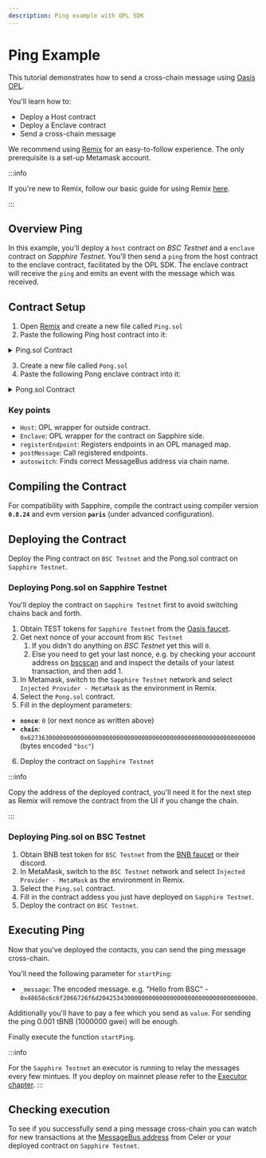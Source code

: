 ```yaml
---
description: Ping example with OPL SDK
---
```


# Ping Example

This tutorial demonstrates how to send a cross-chain message using
[Oasis OPL].

[Oasis OPL]: ./README.md

You'll learn how to:

 - Deploy a Host contract
 - Deploy a Enclave contract
 - Send a cross-chain message

We recommend using [Remix] for an easy-to-follow experience.
The only prerequisite is a set-up Metamask account.

:::info

If you're new to Remix, follow our basic guide for using Remix
[here][dapp-remix].

[dapp-remix]: /dapp/emerald/writing-dapps-on-emerald#create-dapp-on-emerald-with-remix---ethereum-ide

:::

## Overview Ping

In this example, you'll deploy a `host` contract on *BSC Testnet* and a `enclave`
contract on *Sapphire Testnet*.
You'll then send a `ping` from the host contract to the enclave contract,
facilitated by the OPL SDK.
The enclave contract will receive the `ping` and emits an event with the
message which was received.

## Contract Setup

1. Open [Remix] and create a new file called `Ping.sol`
2. Paste the following Ping host contract into it:

 <details>
    <summary> Ping.sol Contract </summary>

    ```solidity title="Ping.sol" showLineNumbers
    // SPDX-License-Identifier: MIT
    pragma solidity ^0.8.0;

    import {Host, Result} from "@oasisprotocol/sapphire-contracts/contracts/OPL.sol";

    contract Ping is Host {
        event MessageReceived(bytes message);

        constructor(address pong) Host(pong) {
            registerEndpoint("pongMessage", _pongMessage);
        }

        function startPing (bytes calldata _message) external payable {
            postMessage("ping", abi.encode(_message));
        }

        function _pongMessage(bytes calldata _args) internal returns (Result) {
            (bytes memory message) = abi.decode((_args), (bytes));
            emit MessageReceived(message);
            return Result.Success;
        }
    }
    ```
</details>

3. Create a new file called `Pong.sol`
4. Paste the following Pong enclave contract into it:

 <details>
    <summary> Pong.sol Contract </summary>

    ```solidity title="Pong.sol" showLineNumbers
    // SPDX-License-Identifier: MIT
    pragma solidity ^0.8.0;

    import {Enclave, Result, autoswitch} from "@oasisprotocol/sapphire-contracts/contracts/OPL.sol";

    contract Pong is Enclave {
        event MessageReceived(bytes message);

        constructor(uint nonce, bytes32 chain) Enclave(computeAddress(msg.sender, nonce), autoswitch(chain)) {
            registerEndpoint("ping", _pingMessage);
        }

        function _pingMessage(bytes calldata _args) internal returns (Result) {
            (bytes memory message) = abi.decode((_args), (bytes));
            emit MessageReceived(message);
            return Result.Success;
        }

        function computeAddress(address _origin, uint _nonce) public pure returns (address) {
            if (_nonce == 0x00) {
                return address(uint160(uint256(keccak256(abi.encodePacked(
                    bytes1(0xd6), bytes1(0x94), _origin, bytes1(0x80)
                )))));
            }
            if (_nonce <= 0x7f) {
                return address(uint160(uint256(keccak256(abi.encodePacked(
                    bytes1(0xd6), bytes1(0x94), _origin, bytes1(uint8(_nonce))
                )))));
            }
            if (_nonce <= 0xff) {
                return address(uint160(uint256(keccak256(abi.encodePacked(
                    bytes1(0xd7), bytes1(0x94), _origin, bytes1(0x81), uint8(_nonce)
                )))));
            }
            if (_nonce <= 0xffff) {
                return address(uint160(uint256(keccak256(abi.encodePacked(
                    bytes1(0xd8), bytes1(0x94), _origin, bytes1(0x82), uint16(_nonce)
                )))));
            }
            if (_nonce <= 0xffffff) {
                return address(uint160(uint256(keccak256(abi.encodePacked(
                    bytes1(0xd9), bytes1(0x94), _origin, bytes1(0x83), uint24(_nonce)
                )))));
            }
            return address(uint160(uint256(keccak256(abi.encodePacked(
                bytes1(0xda), bytes1(0x94), _origin, bytes1(0x84), uint32(_nonce)
            )))));
        }
    }
    ```
</details>

### Key points

- `Host`: OPL wrapper for outside contract.
- `Enclave`: OPL wrapper for the contract on Sapphire side.
- `registerEndpoint`: Registers endpoints in an OPL managed map.
- `postMessage`: Call registered endpoints.
- `autoswitch`: Finds correct MessageBus address via chain name.

## Compiling the Contract

For compatibility with Sapphire, compile the contract using compiler version
**`0.8.24`** and evm version **`paris`** (under advanced configuration).

## Deploying the Contract

Deploy the Ping contract on `BSC Testnet` and the Pong.sol contract on
`Sapphire Testnet`.

### Deploying Pong.sol on Sapphire Testnet

You'll deploy the contract on `Sapphire Testnet` first to avoid switching chains
back and forth.

1. Obtain TEST tokens for `Sapphire Testnet` from the [Oasis faucet].
2. Get next nonce of your account from `BSC Testnet`
   1. If you didn't do anything on *BSC Testnet* yet this will `0`.
   2. Else you need to get your last nonce, e.g. by checking your account
address on [bscscan](https://testnet.bscscan.com/) and and inspect the details
of your latest transaction, and then add 1.
3. In Metamask, switch to the `Sapphire Testnet` network and select
   `Injected Provider - MetaMask` as the environment in Remix.
4. Select the `Pong.sol` contract.
5. Fill in the deployment parameters:

- **`nonce`**: `0` (or next nonce as written above)
- **`chain`**: `0x6273630000000000000000000000000000000000000000000000000000000000`
  (bytes encoded `"bsc"`)

6. Deploy the contract on `Sapphire Testnet`

:::info

Copy the address of the deployed contract, you'll need it for the next step as
Remix will remove the contract from the UI if you change the chain.

:::

[Oasis Faucet]: https://faucet.testnet.oasis.io/

### Deploying Ping.sol on BSC Testnet

1. Obtain BNB test token for `BSC Testnet` from the [BNB faucet] or their
   discord.
2. In MetaMask, switch to the `BSC Testnet` network and select
   `Injected Provider - MetaMask` as the environment in Remix.
3. Select the `Ping.sol` contract.
4. Fill in the contract addess you just have deployed on `Sapphire Testnet`.
5. Deploy the contract on `BSC Testnet`.

[BNB faucet]: https://www.bnbchain.org/en/testnet-faucet

## Executing Ping

Now that you've deployed the contacts, you can send the ping message
cross-chain.

You'll need the following parameter for `startPing`:

- `_message`: The encoded message. e.g. "Hello from BSC" - 
  `0x48656c6c6f2066726f6d20425343000000000000000000000000000000000000`.

Additionally you'll have to pay a fee which you send as `value`. For sending the
ping 0.001 tBNB (1000000 gwei) will be enough.

Finally execute the function `startPing`.

:::info

For the `Sapphire Testnet` an executor is running to relay the messages every
few mintues. If you deploy on mainnet please refer to the [Executor chapter].
:::

[Executor chapter]:  ../celer/README.md#executor

## Checking execution 

To see if you successfully send a ping message cross-chain you can watch for
new transactions at the [MessageBus address] from Celer or your deployed
contract on `Sapphire Testnet`.

[MessageBus address]: https://explorer.oasis.io/testnet/sapphire/address/0x9Bb46D5100d2Db4608112026951c9C965b233f4D

[Remix]: https://remix.ethereum.org/

